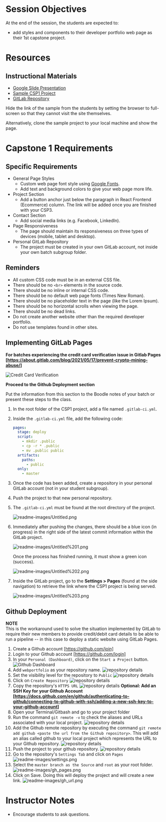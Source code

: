# Session Objectives

At the end of the session, the students are expected to:

- add styles and components to their developer portfolio web page as their 1st capstone project.

# Resources

## Instructional Materials

- [Google Slide Presentation](https://docs.google.com/presentation/d/1L6solhoi5BFAdsMwRxRg1ru_0e1RsWMXDEGgrIo-Ub4)
- [Sample CSP1 Project](https://zuitt-coding-bootcamp-curricula.gitlab.io/courses/wdc028v1.5/csp1/)
- [GitLab Repository](https://gitlab.com/zuitt-coding-bootcamp-curricula/courses/wdc028v1.5/csp1)

Hide the link of the sample from the students by setting the browser to full-screen so that they cannot visit the site themselves.

Alternatively, clone the sample project to your local machine and show the page.

# Capstone 1 Requirements

## Specific Requirements

- General Page Styles
  - Custom web page font style using [Google Fonts](https://fonts.google.com/).
  - Add text and background colors to give your web page more life.
- Project Section
  - Add a button anchor just below the paragraph in React Frontend (Ecommerce) column. The link will be added once you are finished with your CSP3.
- Contact Section
  - Add social media links (e.g. Facebook, LinkedIn).
- Page Responsiveness
  - The page should maintain its responsiveness on three types of devices (mobile, tablet and desktop).
- Personal GitLab Repository
  - The project must be created in your own GitLab account, not inside your own batch subgroup folder.

## Reminders

- All custom CSS code must be in an external CSS file.
- There should be no `<br>` elements in the source code.
- There should be no inline or internal CSS code.
- There should be no default web page fonts (Times New Roman).
- There should be no placeholder text in the page (like the Lorem Ipsum).
- There should be no horizontal scrolls when viewing the page.
- There should be no dead links.
- Do not create another website other than the required developer portfolio.
- Do not use templates found in other sites.

## Implementing GitLab Pages

**For batches experiencing the credit card verification issue in Gitlab Pages [https://about.gitlab.com/blog/2021/05/17/prevent-crypto-mining-abuse/]**

![Credit Card Verification](readme-images/2021-05-20.png)

**Proceed to the Github Deployment section**

Put the information from this section to the Boodle notes of your batch or present these steps to the class.

1. In the root folder of the CSP1 project, add a file named `.gitlab-ci.yml`.
2. Inside the `.gitlab-ci.yml` file, add the following code:

   ```yaml
   pages:
     stage: deploy
     script:
       - mkdir .public
       - cp -r * .public
       - mv .public public
     artifacts:
       paths:
         - public
     only:
       - master
   ```

3. Once the code has been added, create a repository in your personal GitLab account (not in your student subgroup).
4. Push the project to that new personal repository.
5. The `.gitlab-ci.yml` must be found at the root directory of the project.

   ![readme-images/Untitled.png](readme-images/Untitled.png)

6. Immediately after pushing the changes, there should be a blue icon (in progress) in the right side of the latest commit information within the GitLab project.

   ![readme-images/Untitled%201.png](readme-images/Untitled%201.png)

   Once the process has finished running, it must show a green icon (success).

   ![readme-images/Untitled%202.png](readme-images/Untitled%202.png)

7. Inside the GitLab project, go to the **Settings > Pages** (found at the side navigation) to retrieve the link where the CSP1 project is being served.

   ![readme-images/Untitled%203.png](readme-images/Untitled%203.png)

## Github Deployment

**NOTE**  
This is the workaround used to solve the situation implemented by GitLab to require their new members to provide credit/debit card details to be able to run a pipeline -- in this case to deploy a static website using GitLab Pages.

1. Create a Github account [https://github.com/join]
1. Login to your Github account [https://github.com/login]
1. In your `Personal (Dashboard)`, click on the `Start a Project` button.
   ![Github Dashboard](readme-images/gh_dash.png)
1. Add `webportfolio` as your repository name.
   ![repository details](readme-images/rep_name.png)
1. Set the visibility level for the repository to `Public`
   ![repository details](readme-images/pub.png)
1. Click on `Create Repository`
   ![repository details](readme-images/repo.png)
1. Copy the repository's `HTTPS URL`
   ![repository details](readme-images/url.png)
   **Optional: Add an SSH Key for your Github Account [https://docs.github.com/en/github/authenticating-to-github/connecting-to-github-with-ssh/adding-a-new-ssh-key-to-your-github-account]**
1. Open your Terminal/Gitbash and go to your project folder
1. Run the command `git remote -v` to check the aliases and URLs associated with your local project.
   ![repository details](readme-images/terminal.png)
1. Add the Github remote repository by executing the command `git remote add github <paste the url from the Github repository>`. This will add an alias called github to your local project which represents the URL to your Github repository.
   ![repository details](readme-images/git_repo.png)
1. Push the project to your github repository.
   ![repository details](readme-images/git_push.png)
1. Go to the repository's `Settings Tab` and click on `Pages`
   ![readme-images/settings.png](readme-images/settings.png)
1. Select the `master branch as the Source` and `root` as your root folder.
   ![readme-images/gh_pages.png](readme-images/gh_pages.png)
1. Click on Save. Doing this will deploy the project and will create a new link.
   ![readme-images/gh_url.png](readme-images/gh_url.png)

# Instructor Notes

- Encourage students to ask questions.
